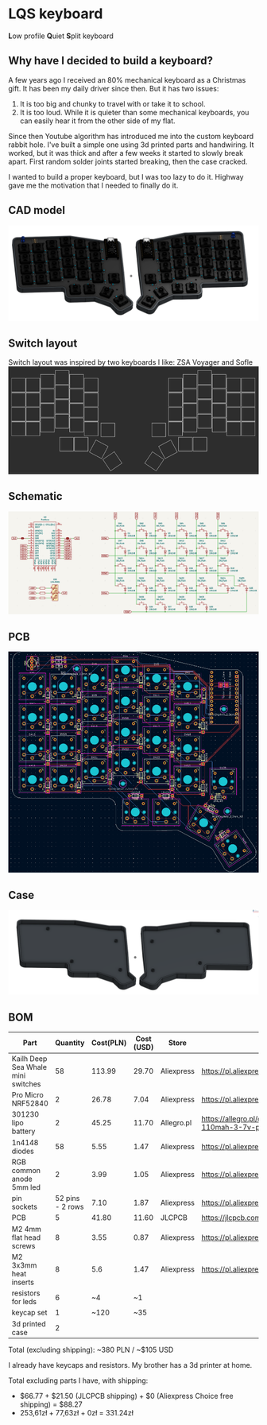 # LQS keyboard
**L**ow profile **Q**uiet **S**plit keyboard

## Why have I decided to build a keyboard?
A few years ago I received an 80% mechanical keyboard as a Christmas gift. It has been my daily driver since then.
But it has two issues:
1. It is too big and chunky to travel with or take it to school.
2. It is too loud. While it is quieter than some mechanical keyboards, you can easily hear it from the other side of my flat.

Since then Youtube algorithm has introduced me into the custom keyboard rabbit hole.
I've built a simple one using 3d printed parts and handwiring. It worked, but it was thick and after a few weeks it started to slowly break apart. First random solder joints started breaking, then the case cracked.

I wanted to build a proper keyboard, but I was too lazy to do it.
Highway gave me the motivation that I needed to finally do it.

## CAD model
![cad model](images/cad-model.png)


## Switch layout
Switch layout was inspired by two keyboards I like: ZSA Voyager and Sofle
![layout in ergogen](images/ergogen-layout.png)

## Schematic
![keyboard half schematic](images/schematic-final.png)

## PCB
![keyboard half pcb](images/pcb-final.png)

## Case
![keyboard case](images/shells.png)

## BOM

| Part | Quantity | Cost(PLN) | Cost (USD) | Store | Link |
| --- | --- | --- | --- | --- | --- |
| Kailh Deep Sea Whale mini switches | 58 | 113.99 | 29.70 | Aliexpress | https://pl.aliexpress.com/item/1005008927866337.html |
| Pro Micro NRF52840 | 2 | 26.78 | 7.04 | Aliexpress | https://pl.aliexpress.com/item/1005006599766097.html |
| 301230 lipo battery | 2 | 45.25 | 11.70 | Allegro.pl | https://allegro.pl/oferta/akumulator-litowo-polimerowy-110mah-3-7v-phr-2-bk-301230-17500532114 |
| 1n4148 diodes | 58 | 5.55 | 1.47 | Aliexpress | https://pl.aliexpress.com/item/4000142272546.html |
| RGB common anode 5mm led | 2 | 3.99 | 1.05 | Aliexpress | https://pl.aliexpress.com/item/4000225253691.html |
| pin sockets | 52 pins - 2 rows | 7.10 | 1.87 | Aliexpress | https://pl.aliexpress.com/item/10000000838267.html |
| PCB | 5 | 41.80 | 11.60 | JLCPCB | https://jlcpcb.com/ |
| M2 4mm flat head screws | 8 | 3.55 | 0.87 | Aliexpress | https://pl.aliexpress.com/item/1005005270702287.html | 
| M2 3x3mm heat inserts | 8 | 5.6 | 1.47 | Aliexpress | https://pl.aliexpress.com/item/1005008295045821.html |
| resistors for leds | 6 | ~4 | ~1 | |  |
| keycap set | 1 | ~120 | ~35 | | |
| 3d printed case | 2 | | | | |

Total (excluding shipping): ~380 PLN / ~$105 USD

I already have keycaps and resistors. My brother has a 3d printer at home.

Total excluding parts I have, with shipping:
- $66.77 + $21.50 (JLCPCB shipping) + $0 (Aliexpress Choice free shipping) = $88.27
- 253,61zł + 77,63zł + 0zł = 331.24zł
